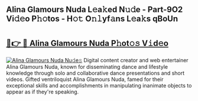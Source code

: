 ## Alina Glamours Nuda L𝚎a𝚔ed N𝚞𝚍e - Part-9O2 Vi𝚍𝚎o P𝚑𝚘tos - H𝚘𝚝 O𝚗𝚕yf𝚊ns L𝚎a𝚔s qBoUn

# <h2><a href="http://kf1ctn.oniu.top/?m=Alina+Glamours+Nuda">🔗👉 🔴 Alina Glamours Nuda P𝚑ot𝚘𝚜 V𝚒d𝚎o</a></h2>

[![Alina Glamours Nuda Nu𝚍e𝚜](https://i.imgur.com/0qMVB7G.gif)](http://kf1ctn.oniu.top/?m=Alina+Glamours+Nuda)
Digital content creator and web entertainer Alina Glamours Nuda, known for disseminating dance and lifestyle knowledge through solo and collaborative dance presentations and short videos. Gifted ventriloquist Alina Glamours Nuda, famed for their exceptional skills and accomplishments in manipulating inanimate objects to appear as if they're speaking.  
